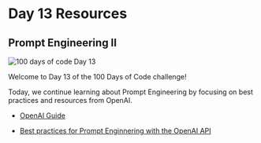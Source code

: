 # Day 13 Resources

## Prompt Engineering II

![100 days of code Day 13](https://github.com/GritinAI/100DaysofCodeGenerativeAI/blob/main/Images/Day13.jpg)

Welcome to Day 13 of the 100 Days of Code challenge!

Today, we continue learning about Prompt Engineering by focusing on best practices and resources from OpenAI.

- [OpenAI Guide](https://platform.openai.com/docs/guides/prompt-engineering/strategy-split-complex-tasks-into-simpler-subtasks)

- [Best practices for Prompt Enginnering with the OpenAI API](https://help.openai.com/en/articles/6654000-best-practices-for-prompt-engineering-with-the-openai-api)